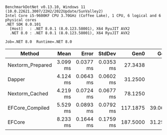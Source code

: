 ```

BenchmarkDotNet v0.13.10, Windows 11 (10.0.22621.3007/22H2/2022Update/SunValley2)
Intel Core i5-9600KF CPU 3.70GHz (Coffee Lake), 1 CPU, 6 logical and 6 physical cores
.NET SDK 8.0.101
  [Host]   : .NET 8.0.1 (8.0.123.58001), X64 RyuJIT AVX2
  .NET 8.0 : .NET 8.0.1 (8.0.123.58001), X64 RyuJIT AVX2

Job=.NET 8.0  Runtime=.NET 8.0  

```
| Method           | Mean     | Error     | StdDev    | Gen0     | Gen1    | Allocated |
|----------------- |---------:|----------:|----------:|---------:|--------:|----------:|
| Nextorm_Prepared | 3.099 ms | 0.0377 ms | 0.0353 ms |  27.3438 |       - | 128.91 KB |
| Dapper           | 4.124 ms | 0.0643 ms | 0.0602 ms |  31.2500 |       - |  146.1 KB |
| Nextorm_Cached   | 4.219 ms | 0.0724 ms | 0.0677 ms |  78.1250 |       - |  372.7 KB |
| EFCore_Compiled  | 5.529 ms | 0.0893 ms | 0.0792 ms | 117.1875 | 39.0625 |  546.1 KB |
| EFCore           | 8.233 ms | 0.1644 ms | 0.1759 ms | 187.5000 | 31.2500 | 904.77 KB |
